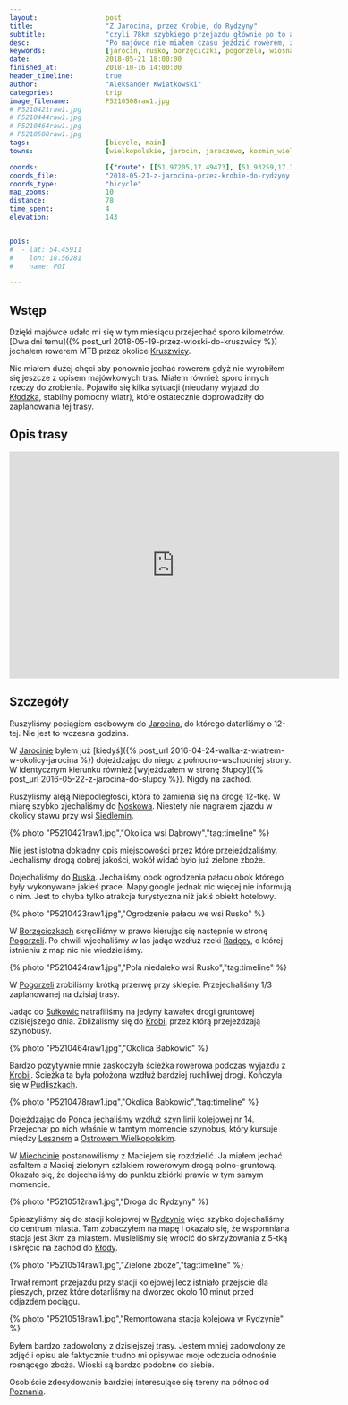 ```yaml
---
layout:                 post
title:                  "Z Jarocina, przez Krobie, do Rydzyny"
subtitle:               "czyli 78km szybkiego przejazdu głównie po to aby zaliczyć kilka gmin"
desc:                   "Po majówce nie miałem czasu jeździć rowerem, zwłaszcza szosą. Nie udał mi się wyjazd do Kłodzka. Dlatego postanowiliśmy wykorzystać urlop i dobrą pogodę aby zobaczyć tereny na zachód od Jarocina."
keywords:               [jarocin, rusko, borzęciczki, pogorzela, wiosna, zielone pola, wielkopolska, krobia, poniec]
date:                   2018-05-21 18:00:00
finished_at:            2018-10-16 14:00:00
header_timeline:        true
author:                 "Aleksander Kwiatkowski"
categories:             trip
image_filename:         P5210508raw1.jpg
# P5210421raw1.jpg
# P5210444raw1.jpg
# P5210464raw1.jpg
# P5210508raw1.jpg
tags:                   [bicycle, main]
towns:                  [wielkopolskie, jarocin, jaraczewo, kozmin_wielkopolski, pogorzela, pepowo, krobia, poniec, rydzyna]

coords:                 [{"route": [[51.97205,17.49473], [51.93259,17.39825], [51.90676,17.37096], [51.86989,17.37130], [51.84826,17.35465], [51.82142,17.26453], [51.80136,17.17218], [51.78215,17.14814], [51.78990,17.08497], [51.79213,17.01459], [51.77376,16.98318], [51.74751,16.88069], [51.76845,16.76723], [51.77970,16.67092], [51.77110,16.64500]], "type": "bicycle"}]
coords_file:            "2018-05-21-z-jarocina-przez-krobie-do-rydzyny.json"
coords_type:            "bicycle"
map_zooms:              10
distance:               78
time_spent:             4
elevation:              143


pois:
#  - lat: 54.45911
#    lon: 18.56281
#    name: POI

---
```


[wiki-kruszwica]: https://pl.wikipedia.org/wiki/Kruszwica
[wiki-klodzko]: https://pl.wikipedia.org/wiki/K%C5%82odzko
[wiki-jarocin]: https://pl.wikipedia.org/wiki/Jarocin
[wiki-noskow]: https://pl.wikipedia.org/wiki/Nosk%C3%B3w_(wojew%C3%B3dztwo_wielkopolskie)
[wiki-siedlemin]: https://pl.wikipedia.org/wiki/Siedlemin
[wiki-rusko]: https://pl.wikipedia.org/wiki/Rusko_(wojew%C3%B3dztwo_wielkopolskie)
[wiki-borzeciczki]: https://pl.wikipedia.org/wiki/Borz%C4%99ciczki
[wiki-pogorzela]: https://pl.wikipedia.org/wiki/Pogorzela
[wiki-radeca-rzeka]: https://pl.wikipedia.org/wiki/Rad%C4%99ca
[wiki-sulkowice]: https://pl.wikipedia.org/wiki/Su%C5%82kowice_(wojew%C3%B3dztwo_wielkopolskie)
[wiki-krobia]: https://pl.wikipedia.org/wiki/Krobia
[wiki-pudliszki]: https://pl.wikipedia.org/wiki/Pudliszki
[wiki-poniec]: https://pl.wikipedia.org/wiki/Poniec
[wiki-leszno]: https://pl.wikipedia.org/wiki/Leszno
[wiki-ostrow-wielkopolski]: https://pl.wikipedia.org/wiki/Ostr%C3%B3w_Wielkopolski
[wiki-miechcin]: https://pl.wikipedia.org/wiki/Miechcin
[wiki-rydzyna]: https://pl.wikipedia.org/wiki/Rydzyna
[wiki-kloda]: https://pl.wikipedia.org/wiki/K%C5%82oda_(powiat_leszczy%C5%84ski)
[wiki-linia-14]: https://pl.wikipedia.org/wiki/Linia_kolejowa_nr_14
[wiki-poznan]: https://pl.wikipedia.org/wiki/Pozna%C5%84

## Wstęp

Dzięki majówce udało mi się w tym miesiącu przejechać sporo kilometrów.
[Dwa dni temu]({% post_url 2018-05-19-przez-wioski-do-kruszwicy %})
jechałem rowerem MTB przez okolice [Kruszwicy][wiki-kruszwica].

Nie miałem dużej chęci aby ponownie jechać rowerem gdyż nie wyrobiłem się jeszcze z opisem
majówkowych tras. Miałem również sporo innych rzeczy do zrobienia. Pojawiło się
kilka sytuacji (nieudany wyjazd do
[Kłodzka][wiki-klodzko], stabilny pomocny wiatr),
które ostatecznie doprowadziły do zaplanowania tej trasy.

## Opis trasy

<iframe height='405' width='590' frameborder='0' allowtransparency='true' scrolling='no' src='https://www.strava.com/activities/1586575303/embed/8efa3a5ad36246e9e97b71b1693f3f216dd67219'></iframe>

## Szczegóły

Ruszyliśmy pociągiem osobowym do [Jarocina][wiki-jarocin], do którego
datarliśmy o 12-tej. Nie jest to wczesna godzina.

W [Jarocinie][wiki-jarocin] byłem już
[kiedyś]({% post_url 2016-04-24-walka-z-wiatrem-w-okolicy-jarocina %})
dojeżdzając do niego z północno-wschodniej strony. W identycznym
kierunku również
[wyjeżdzałem w stronę Słupcy]({% post_url 2016-05-22-z-jarocina-do-slupcy %}).
Nigdy na zachód.

Ruszyliśmy aleją Niepodległości, która to zamienia się na drogę 12-tkę.
W miarę szybko zjechaliśmy do [Noskowa][wiki-noskow]. Niestety nie nagrałem
zjazdu w okolicy stawu przy wsi [Siedlemin][wiki-siedlemin].

{% photo "P5210421raw1.jpg","Okolica wsi Dąbrowy","tag:timeline" %}

Nie jest istotna dokładny opis miejscowości przez które przejeżdzaliśmy.
Jechaliśmy drogą dobrej jakości, wokół widać było już zielone zboże.

Dojechaliśmy do [Ruska][wiki-rusko]. Jechaliśmy obok ogrodzenia
pałacu obok którego były wykonywane jakieś prace. Mapy google jednak nic więcej
nie informują o nim. Jest to chyba tylko atrakcja turystyczna niż
jakiś obiekt hotelowy.

{% photo "P5210423raw1.jpg","Ogrodzenie pałacu we wsi Rusko" %}

W [Borzęciczkach][wiki-borzeciczki] skręciliśmy w prawo kierując się
następnie w stronę [Pogorzeli][wiki-pogorzela]. Po chwili wjechaliśmy
w las jadąc wzdłuż rzeki [Radęcy][wiki-radeca-rzeka], o której
istnieniu z map nic nie wiedzieliśmy.

{% photo "P5210424raw1.jpg","Pola niedaleko wsi Rusko","tag:timeline" %}

W [Pogorzeli][wiki-pogorzela] zrobiliśmy krótką przerwę przy sklepie. Przejechaliśmy
1/3 zaplanowanej na dzisiaj trasy.

Jadąc do [Sułkowic][wiki-sulkowice] natrafiliśmy na jedyny kawałek drogi gruntowej
dzisiejszego dnia. Zbliżaliśmy się do [Krobi][wiki-krobia], przez którą przejeżdzają
szynobusy.

{% photo "P5210464raw1.jpg","Okolica Babkowic" %}

Bardzo pozytywnie mnie zaskoczyła ścieżka rowerowa podczas wyjazdu
z [Krobii][wiki-krobia]. Scieżka ta była
położona wzdłuż bardziej ruchliwej drogi. Kończyła się w [Pudliszkach][wiki-pudliszki].

{% photo "P5210478raw1.jpg","Okolica Babkowic","tag:timeline" %}

Dojeżdzając do [Pońca][wiki-poniec] jechaliśmy wzdłuż szyn
[linii kolejowej nr 14][wiki-linia-14]. Przejechał po nich właśnie
w tamtym momencie szynobus, który kursuje między [Lesznem][wiki-leszno]
a [Ostrowem Wielkopolskim][wiki-ostrow-wielkopolski].

W [Miechcinie][wiki-miechcin] postanowiliśmy z Maciejem się rozdzielić. Ja
miałem jechać asfaltem a Maciej zielonym szlakiem rowerowym drogą polno-gruntową.
Okazało się, że dojechaliśmy do punktu zbiórki prawie w tym samym momencie.

{% photo "P5210512raw1.jpg","Droga do Rydzyny" %}

Spieszyliśmy się do stacji kolejowej w [Rydzynie][wiki-rydzyna] więc szybko
dojechaliśmy do centrum miasta. Tam zobaczyłem na mapę i okazało się, że
wspomniana stacja jest 3km za miastem. Musieliśmy się wrócić do skrzyżowania
z 5-tką i skręcić na zachód do [Kłody][wiki-kloda].

{% photo "P5210514raw1.jpg","Zielone zboże","tag:timeline" %}

Trwał remont przejazdu przy stacji kolejowej lecz istniało przejście dla
pieszych, przez które dotarliśmy na dworzec około 10 minut przed odjazdem
pociągu.

{% photo "P5210518raw1.jpg","Remontowana stacja kolejowa w Rydzynie" %}

Byłem bardzo zadowolony z dzisiejszej trasy. Jestem mniej zadowolony ze zdjęć
i opisu ale faktycznie trudno mi opisywać moje odczucia odnośnie rosnącęgo
zboża. Wioski są bardzo podobne do siebie.

Osobiście zdecydowanie bardziej interesujące się tereny na północ od [Poznania][wiki-poznan].
